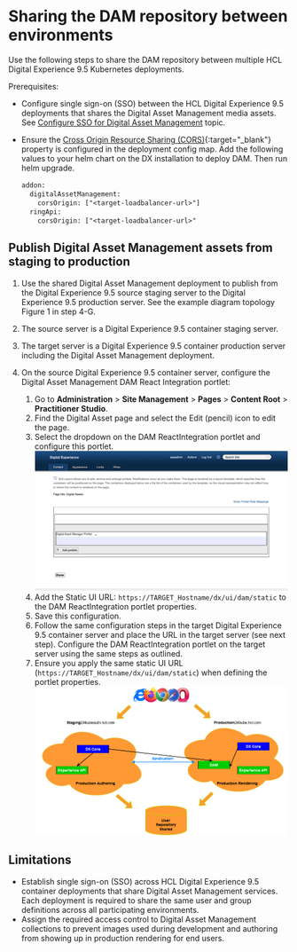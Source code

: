 # Sharing the DAM repository between environments

Use the following steps to share the DAM repository between multiple HCL Digital Experience 9.5 Kubernetes deployments.

Prerequisites:

- Configure single sign-on \(SSO\) between the HCL Digital Experience 9.5 deployments that shares the Digital Asset Management media assets. See [Configure SSO for Digital Asset Management](../configure_dam_sso.md) topic.
- Ensure the [Cross Origin Resource Sharing \(CORS\)](https://developer.mozilla.org/en-US/docs/Web/HTTP/CORS){:target="_blank"} property is configured in the deployment config map. Add the following values to your helm chart on the DX installation to deploy DAM. Then run helm upgrade.

    ```
    addon:
      digitalAssetManagement:
        corsOrigin: ["<target-loadbalancer-url>"]
      ringApi:
        corsOrigin: ["<target-loadbalancer-url>"
    ```
<!---
    1. Add the target host name in `networking` in values.yaml for Core:

        ```yaml
            networking:
            core:
                host: "<loadbalancer Target url>"
        ```

    2. Add the target host name in `networking` in values.yaml for Digital Asset Management:

        ```yaml
            networking:
                addon:
                    host: "<loadbalancer Target url>"
        ```

    These [settings](../../../../deployment/install/container/helm_deployment/preparation/mandatory_tasks/prepare_configure_networking.md) allow Digital Asset Management to communicate with other HCL DX 9.5 deployment servers.
-->
## Publish Digital Asset Management assets from staging to production

1. Use the shared Digital Asset Management deployment to publish from the Digital Experience 9.5 source staging server to the Digital Experience 9.5 production server. See the example diagram topology Figure 1 in step 4-G.
2. The source server is a Digital Experience 9.5 container staging server.
3. The target server is a Digital Experience 9.5 container production server including the Digital Asset Management deployment.
4. On the source Digital Experience 9.5 container server, configure the Digital Asset Management DAM React Integration portlet:

    1. Go to **Administration** \> **Site Management** \> **Pages** \> **Content Root** \> **Practitioner Studio**.
    2. Find the Digital Asset page and select the Edit \(pencil\) icon to edit the page.
    3. Select the dropdown on the DAM ReactIntegration portlet and configure this portlet.
        ![DAM ReactIntegration Portlet](../../../../images/dam_reactintegration_portlet.png)
    4. Add the Static UI URL: `https://TARGET_Hostname/dx/ui/dam/static` to the DAM ReactIntegration portlet properties.
    5. Save this configuration.
    6. Follow the same configuration steps in the target Digital Experience 9.5 container server and place the URL in the target server \(see next step\). Configure the DAM ReactIntegration portlet on the target server using the same steps as outlined.
    7. Ensure you apply the same static UI URL \(`https://TARGET_Hostname/dx/ui/dam/static`\) when defining the portlet properties.
      ![Share Digital Asset Management across multiple HCL DX environments](../../../../images/share_dam_multiple.png)

## Limitations

- Establish single sign-on \(SSO\) across HCL Digital Experience 9.5 container deployments that share Digital Asset Management services. Each deployment is required to share the same user and group definitions across all participating environments.
- Assign the required access control to Digital Asset Management collections to prevent images used during development and authoring from showing up in production rendering for end users.